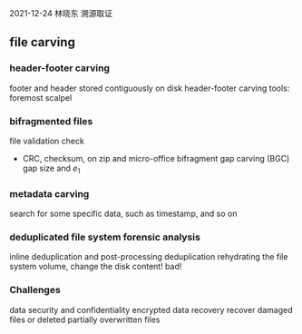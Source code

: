2021-12-24
林晓东 溯源取证

## file carving
### header-footer carving
footer and header
stored contiguously on disk
header-footer carving
tools: foremost scalpel

### bifragmented files
file validation check
* CRC, checksum, on zip and micro-office 
bifragment gap carving (BGC)
gap size and $e_1$
### metadata carving
search for some specific data, such as timestamp, and so on
### deduplicated file system forensic analysis
inline deduplication and post-processing deduplication
rehydrating the file system volume, change the disk content! bad!
### Challenges
data security and confidentiality 
encrypted data recovery
recover damaged files or deleted partially overwritten files

